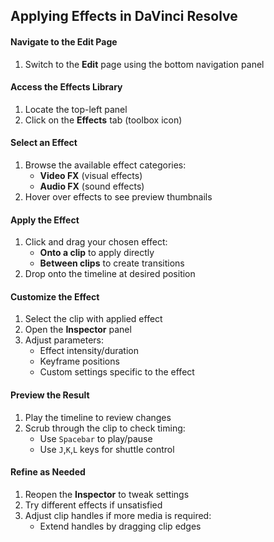 ## Applying Effects in DaVinci Resolve

#### Navigate to the Edit Page
1. Switch to the **Edit** page using the bottom navigation panel

#### Access the Effects Library
1. Locate the top-left panel
2. Click on the **Effects** tab (toolbox icon)

#### Select an Effect
1. Browse the available effect categories:
    - **Video FX** (visual effects)
    - **Audio FX** (sound effects)
2. Hover over effects to see preview thumbnails

#### Apply the Effect
1. Click and drag your chosen effect:
    - **Onto a clip** to apply directly
    - **Between clips** to create transitions
2. Drop onto the timeline at desired position

#### Customize the Effect
1. Select the clip with applied effect
2. Open the **Inspector** panel
3. Adjust parameters:
    - Effect intensity/duration
    - Keyframe positions
    - Custom settings specific to the effect

#### Preview the Result
1. Play the timeline to review changes
2. Scrub through the clip to check timing:
    - Use `Spacebar` to play/pause
    - Use `J`,`K`,`L` keys for shuttle control

#### Refine as Needed
1. Reopen the **Inspector** to tweak settings
2. Try different effects if unsatisfied
3. Adjust clip handles if more media is required:
    - Extend handles by dragging clip edges